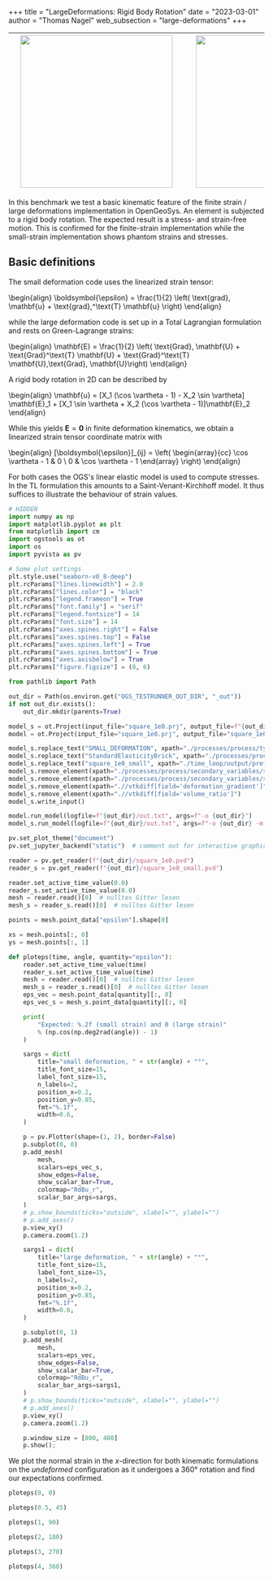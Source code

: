 +++
title = "LargeDeformations: Rigid Body Rotation"
date = "2023-03-01"
author = "Thomas Nagel"
web_subsection = "large-deformations"
+++


|<div style="width:330px"><img src="https://www.ufz.de/static/custom/weblayout/DefaultInternetLayout/img/logos/ufz_transparent_de_blue.png" width="300"/></div>|<div style="width:330px"><img src="https://discourse.opengeosys.org/uploads/default/original/1X/a288c27cc8f73e6830ad98b8729637a260ce3490.png" width="300"/></div>|<div style="width:330px"><img src="https://upload.wikimedia.org/wikipedia/commons/e/e8/TUBAF_Logo.svg" width="300"/></div>|
|---|---|--:|

In this benchmark we test a basic kinematic feature of the finite strain / large
deformations implementation in OpenGeoSys.
An element is subjected to a rigid body rotation. The expected result is a
stress- and strain-free motion.
This is confirmed for the finite-strain implementation while the small-strain
implementation shows phantom strains and stresses.

## Basic definitions

The small deformation code uses the linearized strain tensor:

\begin{align}
    \boldsymbol{\epsilon} = \frac{1}{2} \left( \text{grad}\, \mathbf{u} + \text{grad}\,^\text{T} \mathbf{u} \right)
\end{align}

while the large deformation code is set up in a Total Lagrangian formulation and
rests on Green-Lagrange strains:

\begin{align}
    \mathbf{E} = \frac{1}{2} \left( \text{Grad}\, \mathbf{U} + \text{Grad}^\text{T} \mathbf{U} + \text{Grad}^\text{T} \mathbf{U}\,\text{Grad}\, \mathbf{U}\right)
\end{align}

A rigid body rotation in 2D can be described by

\begin{align}
    \mathbf{u} = [X_1 (\cos \vartheta - 1) - X_2 \sin \vartheta] \mathbf{E}_1 + [X_1 \sin \vartheta + X_2 (\cos \vartheta - 1)]\mathbf{E}_2
\end{align}

While this yields $\mathbf{E} = \mathbf{0}$ in finite deformation kinematics, we
obtain a linearized strain tensor coordinate matrix with

\begin{align}
    [\boldsymbol{\epsilon}]_{ij} = \left(
            \begin{array}{cc}
                \cos \vartheta - 1 & 0
                \\
                0 & \cos \vartheta - 1
            \end{array}
        \right)
\end{align}

For both cases the OGS's linear elastic model is used to compute stresses. In
the TL formulation this amounts to a Saint-Venant-Kirchhoff model.
It thus suffices to illustrate the behaviour of strain values.

```python jupyter={"source_hidden": true}
# HIDDEN
import numpy as np
import matplotlib.pyplot as plt
from matplotlib import cm
import ogstools as ot
import os
import pyvista as pv

# Some plot settings
plt.style.use("seaborn-v0_8-deep")
plt.rcParams["lines.linewidth"] = 2.0
plt.rcParams["lines.color"] = "black"
plt.rcParams["legend.frameon"] = True
plt.rcParams["font.family"] = "serif"
plt.rcParams["legend.fontsize"] = 14
plt.rcParams["font.size"] = 14
plt.rcParams["axes.spines.right"] = False
plt.rcParams["axes.spines.top"] = False
plt.rcParams["axes.spines.left"] = True
plt.rcParams["axes.spines.bottom"] = True
plt.rcParams["axes.axisbelow"] = True
plt.rcParams["figure.figsize"] = (8, 6)
```

```python jupyter={"source_hidden": true}
from pathlib import Path

out_dir = Path(os.environ.get("OGS_TESTRUNNER_OUT_DIR", "_out"))
if not out_dir.exists():
    out_dir.mkdir(parents=True)
```

```python jupyter={"source_hidden": true}
model_s = ot.Project(input_file="square_1e0.prj", output_file=f"{out_dir}/square_1e0_small.prj")
model = ot.Project(input_file="square_1e0.prj", output_file="square_1e0.prj")
```

```python jupyter={"source_hidden": true}
model_s.replace_text("SMALL_DEFORMATION", xpath="./processes/process/type")
model_s.replace_text("StandardElasticityBrick", xpath="./processes/process/constitutive_relation/behaviour")
model_s.replace_text("square_1e0_small", xpath="./time_loop/output/prefix")
model_s.remove_element(xpath="./processes/process/secondary_variables/secondary_variable[@internal_name='deformation_gradient']")
model_s.remove_element(xpath="./processes/process/secondary_variables/secondary_variable[@internal_name='volume_ratio']")
model_s.remove_element(xpath=".//vtkdiff[field='deformation_gradient']")
model_s.remove_element(xpath=".//vtkdiff[field='volume_ratio']")
model_s.write_input()
```

```python jupyter={"source_hidden": true}
model.run_model(logfile=f"{out_dir}/out.txt", args=f"-o {out_dir}")
model_s.run_model(logfile=f"{out_dir}/out.txt", args=f"-o {out_dir} -m .")
```

```python jupyter={"source_hidden": true}
pv.set_plot_theme("document")
pv.set_jupyter_backend("static")  # comment out for interactive graphics
```

```python jupyter={"source_hidden": true}
reader = pv.get_reader(f"{out_dir}/square_1e0.pvd")
reader_s = pv.get_reader(f"{out_dir}/square_1e0_small.pvd")
```

```python jupyter={"source_hidden": true}
reader.set_active_time_value(0.0)
reader_s.set_active_time_value(0.0)
mesh = reader.read()[0]  # nulltes Gitter lesen
mesh_s = reader_s.read()[0]  # nulltes Gitter lesen
```

```python
points = mesh.point_data["epsilon"].shape[0]
```

```python jupyter={"source_hidden": true}
xs = mesh.points[:, 0]
ys = mesh.points[:, 1]
```

```python jupyter={"source_hidden": true}
def ploteps(time, angle, quantity="epsilon"):
    reader.set_active_time_value(time)
    reader_s.set_active_time_value(time)
    mesh = reader.read()[0]  # nulltes Gitter lesen
    mesh_s = reader_s.read()[0]  # nulltes Gitter lesen
    eps_vec = mesh.point_data[quantity][:, 0]
    eps_vec_s = mesh_s.point_data[quantity][:, 0]

    print(
        "Expected: %.2f (small strain) and 0 (large strain)"
        % (np.cos(np.deg2rad(angle)) - 1)
    )

    sargs = dict(
        title="small deformation, " + str(angle) + "°",
        title_font_size=15,
        label_font_size=15,
        n_labels=2,
        position_x=0.2,
        position_y=0.85,
        fmt="%.1f",
        width=0.6,
    )

    p = pv.Plotter(shape=(1, 2), border=False)
    p.subplot(0, 0)
    p.add_mesh(
        mesh,
        scalars=eps_vec_s,
        show_edges=False,
        show_scalar_bar=True,
        colormap="RdBu_r",
        scalar_bar_args=sargs,
    )
    # p.show_bounds(ticks="outside", xlabel="", ylabel="")
    # p.add_axes()
    p.view_xy()
    p.camera.zoom(1.2)

    sargs1 = dict(
        title="large deformation, " + str(angle) + "°",
        title_font_size=15,
        label_font_size=15,
        n_labels=2,
        position_x=0.2,
        position_y=0.85,
        fmt="%.1f",
        width=0.6,
    )

    p.subplot(0, 1)
    p.add_mesh(
        mesh,
        scalars=eps_vec,
        show_edges=False,
        show_scalar_bar=True,
        colormap="RdBu_r",
        scalar_bar_args=sargs1,
    )
    # p.show_bounds(ticks="outside", xlabel="", ylabel="")
    # p.add_axes()
    p.view_xy()
    p.camera.zoom(1.2)

    p.window_size = [800, 400]
    p.show();
```

We plot the normal strain in the $x$-direction for both kinematic formulations
on the *undeformed* configuration as it undergoes a 360° rotation and find our
expectations confirmed.

```python
ploteps(0, 0)
```

```python
ploteps(0.5, 45)
```

```python
ploteps(1, 90)
```

```python
ploteps(2, 180)
```

```python
ploteps(3, 270)
```

```python
ploteps(4, 360)
```
